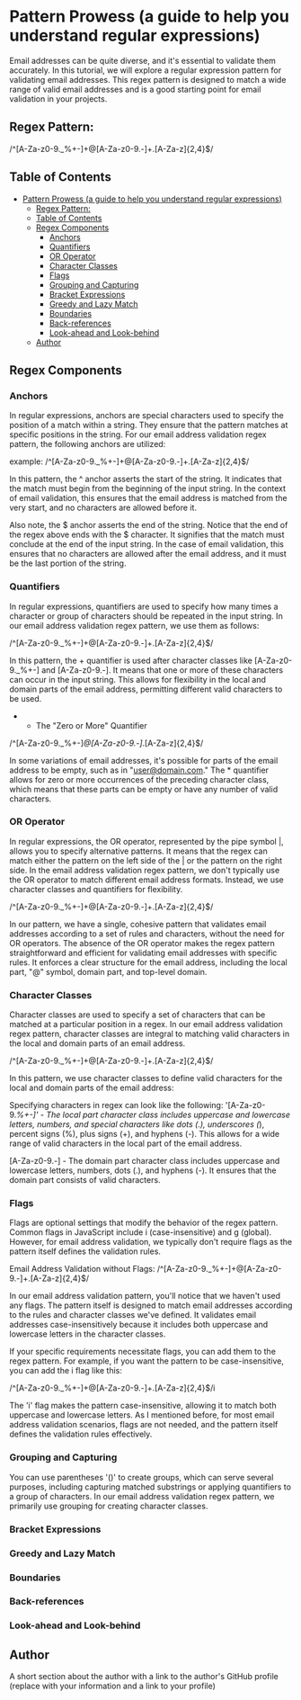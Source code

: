 # Pattern Prowess (a guide to help you understand regular expressions)

Email addresses can be quite diverse, and it's essential to validate them accurately. In this tutorial, we will explore a regular expression pattern for validating email addresses. This regex pattern is designed to match a wide range of valid email addresses and is a good starting point for email validation in your projects.

## Regex Pattern:

/^[A-Za-z0-9._%+-]+@[A-Za-z0-9.-]+\.[A-Za-z]{2,4}$/

## Table of Contents

- [Pattern Prowess (a guide to help you understand regular expressions)](#pattern-prowess-a-guide-to-help-you-understand-regular-expressions)
  - [Regex Pattern:](#regex-pattern)
  - [Table of Contents](#table-of-contents)
  - [Regex Components](#regex-components)
    - [Anchors](#anchors)
    - [Quantifiers](#quantifiers)
    - [OR Operator](#or-operator)
    - [Character Classes](#character-classes)
    - [Flags](#flags)
    - [Grouping and Capturing](#grouping-and-capturing)
    - [Bracket Expressions](#bracket-expressions)
    - [Greedy and Lazy Match](#greedy-and-lazy-match)
    - [Boundaries](#boundaries)
    - [Back-references](#back-references)
    - [Look-ahead and Look-behind](#look-ahead-and-look-behind)
  - [Author](#author)

## Regex Components

### Anchors

In regular expressions, anchors are special characters used to specify the position of a match within a string. They ensure that the pattern matches at specific positions in the string. For our email address validation regex pattern, the following anchors are utilized:

example: /^[A-Za-z0-9._%+-]+@[A-Za-z0-9.-]+\.[A-Za-z]{2,4}$/

In this pattern, the ^ anchor asserts the start of the string. It indicates that the match must begin from the beginning of the input string. In the context of email validation, this ensures that the email address is matched from the very start, and no characters are allowed before it.

Also note, the $ anchor asserts the end of the string. Notice that the end of the regex above ends with the $ character. It signifies that the match must conclude at the end of the input string. In the case of email validation, this ensures that no characters are allowed after the email address, and it must be the last portion of the string.

### Quantifiers

In regular expressions, quantifiers are used to specify how many times a character or group of characters should be repeated in the input string. In our email address validation regex pattern, we use them as follows:

/^[A-Za-z0-9._%+-]+@[A-Za-z0-9.-]+\.[A-Za-z]{2,4}$/

In this pattern, the + quantifier is used after character classes like [A-Za-z0-9._%+-] and [A-Za-z0-9.-]. It means that one or more of these characters can occur in the input string. This allows for flexibility in the local and domain parts of the email address, permitting different valid characters to be used.

* - The "Zero or More" Quantifier

/^[A-Za-z0-9._%+-]*@[A-Za-z0-9.-]*\.[A-Za-z]{2,4}$/

In some variations of email addresses, it's possible for parts of the email address to be empty, such as in "user@domain.com." The * quantifier allows for zero or more occurrences of the preceding character class, which means that these parts can be empty or have any number of valid characters.

### OR Operator

In regular expressions, the OR operator, represented by the pipe symbol |, allows you to specify alternative patterns. It means that the regex can match either the pattern on the left side of the | or the pattern on the right side. In the email address validation regex pattern, we don't typically use the OR operator to match different email address formats. Instead, we use character classes and quantifiers for flexibility.

/^[A-Za-z0-9._%+-]+@[A-Za-z0-9.-]+\.[A-Za-z]{2,4}$/

In our pattern, we have a single, cohesive pattern that validates email addresses according to a set of rules and characters, without the need for OR operators. The absence of the OR operator makes the regex pattern straightforward and efficient for validating email addresses with specific rules. It enforces a clear structure for the email address, including the local part, "@" symbol, domain part, and top-level domain.

### Character Classes

Character classes are used to specify a set of characters that can be matched at a particular position in a regex. In our email address validation regex pattern, character classes are integral to matching valid characters in the local and domain parts of an email address.

/^[A-Za-z0-9._%+-]+@[A-Za-z0-9.-]+\.[A-Za-z]{2,4}$/

In this pattern, we use character classes to define valid characters for the local and domain parts of the email address:

Specifying characters in regex can look like the following: '[A-Za-z0-9._%+-]' - The local part character class includes uppercase and lowercase letters, numbers, and special characters like dots (.), underscores (_), percent signs (%), plus signs (+), and hyphens (-). This allows for a wide range of valid characters in the local part of the email address.

[A-Za-z0-9.-] - The domain part character class includes uppercase and lowercase letters, numbers, dots (.), and hyphens (-). It ensures that the domain part consists of valid characters.

### Flags

Flags are optional settings that modify the behavior of the regex pattern. Common flags in JavaScript include i (case-insensitive) and g (global). However, for email address validation, we typically don't require flags as the pattern itself defines the validation rules.

Email Address Validation without Flags:
/^[A-Za-z0-9._%+-]+@[A-Za-z0-9.-]+\.[A-Za-z]{2,4}$/

In our email address validation pattern, you'll notice that we haven't used any flags. The pattern itself is designed to match email addresses according to the rules and character classes we've defined. It validates email addresses case-insensitively because it includes both uppercase and lowercase letters in the character classes.

If your specific requirements necessitate flags, you can add them to the regex pattern. For example, if you want the pattern to be case-insensitive, you can add the i flag like this:

/^[A-Za-z0-9._%+-]+@[A-Za-z0-9.-]+\.[A-Za-z]{2,4}$/i

The 'i' flag makes the pattern case-insensitive, allowing it to match both uppercase and lowercase letters. As I mentioned before, for most email address validation scenarios, flags are not needed, and the pattern itself defines the validation rules effectively.

### Grouping and Capturing

You can use parentheses '()' to create groups, which can serve several purposes, including capturing matched substrings or applying quantifiers to a group of characters. In our email address validation regex pattern, we primarily use grouping for creating character classes.

### Bracket Expressions

### Greedy and Lazy Match

### Boundaries

### Back-references

### Look-ahead and Look-behind

## Author

A short section about the author with a link to the author's GitHub profile (replace with your information and a link to your profile)
